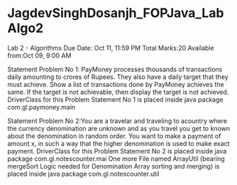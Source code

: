 # JagdevSinghDosanjh_FOPJava_LabAlgo2
Lab 2 - Algorithms
Due Date: Oct 11, 11:59 PM
Total Marks:20
Available from:Oct 09, 9:00 AM


Statement Problem No 1:
PayMoney processes thousands of transactions daily amounting to crores of Rupees. They also have a daily target that they must achieve. Show a list of transactions done by PayMoney achieves the same. If the target is not achievable, then display the target is not achieved.
DriverClass for this Problem Statement No 1 is placed inside java package com.gl.paymoney.main


Statement Problem No 2:You are a travelar and traveling to acountry where the currency denomination are unknown and as you travel you get to known about the denomination in random order. You want to make a payment of amount x, in such a way that the higher denomination is used to make exact payment.
DriverClass for this Problem Statement No 2 is placed inside java package com.gl.notescounter.mai
One more File named ArrayUtil (bearing mergeSort Logic needed for Denomination Array sorting and merging) is placed inside java package com.gl.notescounter.util


